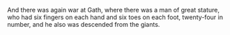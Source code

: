 And there was again war at Gath, where there was a man of great stature, who had six fingers on each hand and six toes on each foot, twenty-four in number, and he also was descended from the giants.
